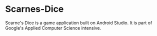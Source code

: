 # Scarnes-Dice

Scarne's Dice is a game application built on Android Studio. It is part of Google's Applied Computer Science intensive. 
